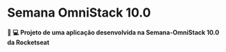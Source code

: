 # Semana OmniStack 10.0
 **🤘 💻 Projeto de uma aplicação desenvolvida na Semana-OmniStack 10.0 da Rocketseat**
